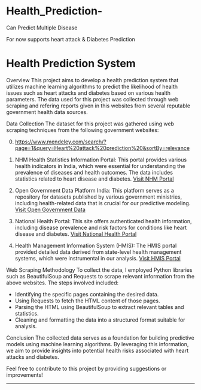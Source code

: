 # Health_Prediction-
Can Predict Multiple Disease 

For now supports heart attack & Diabetes Prediction
# Health Prediction System

 Overview
This project aims to develop a health prediction system that utilizes machine learning algorithms to predict the likelihood of health issues such as heart attacks and diabetes based on various health parameters. The data used for this project was collected through web scraping and refering reports given in this websites from several reputable government health data sources.

 Data Collection
The dataset for this project was gathered using web scraping techniques from the following government websites:

0. https://www.mendeley.com/search/?page=1&query=Heart%20attack%20prediction%20&sortBy=relevance

1. NHM Health Statistics Information Portal: This portal provides various health indicators in India, which were essential for understanding the prevalence of diseases and health outcomes. The data includes statistics related to heart disease and diabetes. [Visit NHM Portal](https://nhm.gov.in)

2. Open Government Data Platform India: This platform serves as a repository for datasets published by various government ministries, including health-related data that is crucial for our predictive modeling. [Visit Open Government Data](https://data.gov.in)

3. National Health Portal: This site offers authenticated health information, including disease prevalence and risk factors for conditions like heart disease and diabetes. [Visit National Health Portal](https://www.nhp.gov.in)

4. Health Management Information System (HMIS): The HMIS portal provided detailed data derived from state-level health management systems, which were instrumental in our analysis. [Visit HMIS Portal](https://hmis.nhp.gov.in)

Web Scraping Methodology
To collect the data, I employed Python libraries such as BeautifulSoup and Requests to scrape relevant information from the above websites. The steps involved included:

- Identifying the specific pages containing the desired data.
- Using Requests to fetch the HTML content of those pages.
- Parsing the HTML using BeautifulSoup to extract relevant tables and statistics.
- Cleaning and formatting the data into a structured format suitable for analysis.

Conclusion
The collected data serves as a foundation for building predictive models using machine learning algorithms. By leveraging this information, we aim to provide insights into potential health risks associated with heart attacks and diabetes.

Feel free to contribute to this project by providing suggestions or improvements!

---




